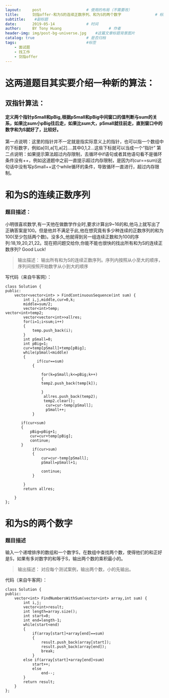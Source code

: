 ```yaml
---
layout:     post                    # 使用的布局（不需要改）
title:      剑指offer-和为S的连续正数序列、和为S的两个数字               # 标题 
subtitle:    #副标题
date:       2019-05-14              # 时间
author:     BY Tony Huang                     # 作者
header-img: img/post-bg-universe.jpg    #这篇文章标题背景图片
catalog: true                       # 是否归档
tags:                               #标签
    - 面试题
    - 找工作
    - 剑指offer
---
```

# 这两道题目其实要介绍一种新的算法：

## 双指针算法：
#### 定义两个指针pSmall和pBig,根据pSmall和pBig中间窗口的值判断与sum的关系，如果比sum小pBig往后走，如果比sum大，pSmall就往前走，直到窗口中的数字和为S就好了，比较好。 
第一点说明：这里的指针并不一定就是指实际意义上的指针，也可以指一个数组中的下标数字，例如a[0],a[1],a[2]....其中0,1,2...这些下标就可以当成一个“指针”
第二点说明：如果提示算法超过内存限制，去循环中if语句或者其他语句看不是循环条件没有++，例如这道题中之前一直提示超过内存限制，是因为if(cur==sum)这句话中没有写pSmall++这个while循环的条件，导致循环一直进行，超过内存限制。
# 和为S的连续正数序列
### 题目描述：
小明很喜欢数学,有一天他在做数学作业时,要求计算出9~16的和,他马上就写出了正确答案是100。但是他并不满足于此,他在想究竟有多少种连续的正数序列的和为100(至少包括两个数)。没多久,他就得到另一组连续正数和为100的序列:18,19,20,21,22。现在把问题交给你,你能不能也很快的找出所有和为S的连续正数序列? Good Luck!
>输出描述：
>输出所有和为S的连续正数序列。序列内按照从小至大的顺序，序列间按照开始数字从小到大的顺序

写代码（来自牛客网）：

```
class Solution {
public:
    vector<vector<int> > FindContinuousSequence(int sum) {
        int i,j,middle,cur=0,k;
        middle=sum/2;
        vector<int>temp;
vector<int>temp2;
        vector<vector<int>>allres;
        for(i=1;i<sum;i++)
        {
            temp.push_back(i);
        }
        int pSmall=0;
        int pBig=1;
        cur=temp[pSmall]+temp[pBig];
        while(pSmall<middle)
        {
              if(cur==sum)
            {
               
                for(k=pSmall;k<=pBig;k++)
                {
                temp2.push_back(temp[k]);
                
                }
                 allres.push_back(temp2);
                 temp2.clear();
                  cur=cur-temp[pSmall];
                  pSmall++;
            }

       if(cur<sum)
       {
           pBig=pBig+1;
           cur=cur+temp[pBig];
           continue;
       }
            if(cur>sum)
            {
                cur=cur-temp[pSmall];
                pSmall=pSmall+1;
            
                continue;
            }
 
        }
        return allres;
        
    }
};
```


# 和为S的两个数字
### 题目描述
输入一个递增排序的数组和一个数字S，在数组中查找两个数，使得他们的和正好是S，如果有多对数字的和等于S，输出两个数的乘积最小的。

> 输出描述：
> 对应每个测试案例，输出两个数，小的先输出。

代码（来自牛客网）：

```
class Solution {
public:
    vector<int> FindNumbersWithSum(vector<int> array,int sum) {
        int i,j;
        vector<int>result;
        int length=array.size();
        int start=0;
        int end=length-1;
        while(start<end)
        {
            if(array[start]+array[end]==sum)
            {
                result.push_back(array[start]);
                result.push_back(array[end]);
                break;
            }
        else if(array[start]+array[end]<sum)
            start++;
            else
                end--;
        }
        return result;
    }
};
```
